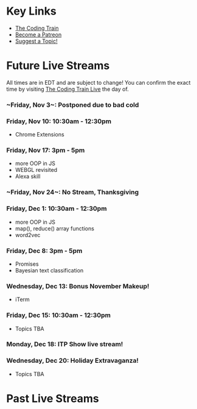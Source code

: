 # Key Links
* [The Coding Train](https://www.youtube.com/user/shiffman/)
* [Become a Patreon](http://patreon.com/codingtrain "Coding Train - Patreon")
* [Suggest a Topic!](https://github.com/CodingTrain/Rainbow-Topics/)

# Future Live Streams

All times are in EDT and are subject to change! You can confirm the exact time by visiting [The Coding Train Live](https://www.youtube.com/user/shiffman/) the day of.

### ~Friday, Nov 3~: Postponed due to bad cold

### Friday, Nov 10: 10:30am - 12:30pm
* Chrome Extensions

### Friday, Nov 17: 3pm - 5pm
* more OOP in JS
* WEBGL revisited
* Alexa skill 

### ~Friday, Nov 24~: No Stream, Thanksgiving

### Friday, Dec 1: 10:30am - 12:30pm
* more OOP in JS
* map(), reduce() array functions
* word2vec

### Friday, Dec 8: 3pm - 5pm
* Promises
* Bayesian text classification

### Wednesday, Dec 13: Bonus November Makeup!
* iTerm

### Friday, Dec 15: 10:30am - 12:30pm
* Topics TBA

### Monday, Dec 18: ITP Show live stream!

### Wednesday, Dec 20: Holiday Extravaganza!
* Topics TBA

# Past Live Streams



